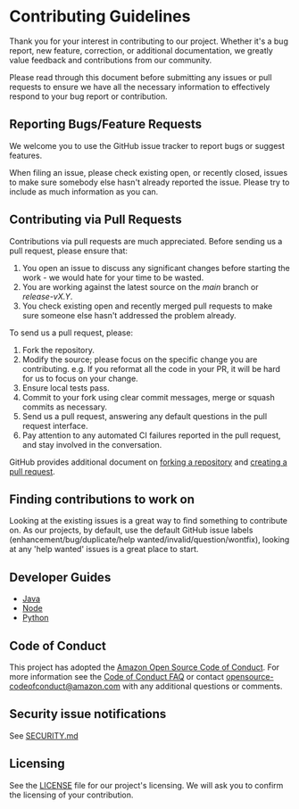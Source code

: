 # Contributing Guidelines

Thank you for your interest in contributing to our project. Whether it's a bug report, new feature, correction, or additional
documentation, we greatly value feedback and contributions from our community.

Please read through this document before submitting any issues or pull requests to ensure we have all the necessary
information to effectively respond to your bug report or contribution.


## Reporting Bugs/Feature Requests

We welcome you to use the GitHub issue tracker to report bugs or suggest features.

When filing an issue, please check existing open, or recently closed, issues to make sure somebody else hasn't already
reported the issue. Please try to include as much information as you can.

## Contributing via Pull Requests
Contributions via pull requests are much appreciated. Before sending us a pull request, please ensure that:

1. You open an issue to discuss any significant changes before starting the work - we would hate for your time to be wasted.
2. You are working against the latest source on the *main* branch or *release-vX.Y*.
3. You check existing open and recently merged pull requests to make sure someone else hasn't addressed the problem already.

To send us a pull request, please:

1. Fork the repository.
2. Modify the source; please focus on the specific change you are contributing. e.g. If you reformat all the code in your PR, it will be hard for us to focus on your change.
3. Ensure local tests pass.
4. Commit to your fork using clear commit messages, merge or squash commits as necessary.
5. Send us a pull request, answering any default questions in the pull request interface.
6. Pay attention to any automated CI failures reported in the pull request, and stay involved in the conversation.

GitHub provides additional document on [forking a repository](https://help.github.com/articles/fork-a-repo/) and
[creating a pull request](https://help.github.com/articles/creating-a-pull-request/).


## Finding contributions to work on
Looking at the existing issues is a great way to find something to contribute on. As our projects, by default, use the default GitHub issue labels (enhancement/bug/duplicate/help wanted/invalid/question/wontfix), looking at any 'help wanted' issues is a great place to start.

## Developer Guides
-   [Java](./java/DEVELOPER.md)
-   [Node](./node/DEVELOPER.md)
-   [Python](./python/DEVELOPER.md)

## Code of Conduct
This project has adopted the [Amazon Open Source Code of Conduct](https://aws.github.io/code-of-conduct).
For more information see the [Code of Conduct FAQ](https://aws.github.io/code-of-conduct-faq) or contact
opensource-codeofconduct@amazon.com with any additional questions or comments.


## Security issue notifications
See [SECURITY.md](./SECURITY.md)


## Licensing

See the [LICENSE](LICENSE) file for our project's licensing. We will ask you to confirm the licensing of your contribution.
